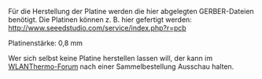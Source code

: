 Für die Herstellung der Platine werden die hier abgelegten GERBER-Dateien benötigt. Die Platinen können z. B. hier gefertigt werden:
http://www.seeedstudio.com/service/index.php?r=pcb

Platinenstärke: 0,8 mm

Wer sich selbst keine Platine herstellen lassen will, der kann im [WLANThermo-Forum](https://forum.wlanthermo.de/) nach einer Sammelbestellung Ausschau halten.
